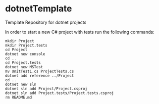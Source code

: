 # dotnetTemplate

Template Repository for dotnet projects

In order to start a new C# project with tests run the following commands:

```
mkdir Project
mkdir Project.tests
cd Project
dotnet new console
cd ..
cd Project.tests
dotnet new MSTest
mv UnitTest1.cs ProjectTests.cs
dotnet add reference ../Project
cd ..
dotnet new sln
dotnet sln add Project/Project.csproj
dotnet sln add Project.tests/Project.tests.csproj
rm README.md
```
